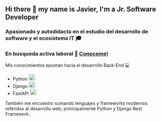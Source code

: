 ## Hi there 👋 my name is Javier, I'm a Jr. Software Developer 
### Apasionado y autodidacta en el estudio del desarrollo de software y el ecosistema IT 🎓

### En busqueda activa laboral 🔭 <a href="https://www.linkedin.com/in/javomorabaiz/">Conoceme!</a>
Mis conocimientos apuntan hacia el desarrollo Back-End 💻 <br>
* Python <img src="https://cdn.icon-icons.com/icons2/112/PNG/128/python_18894.png" width="20" height="20">
* Django <img src="https://cdn.icon-icons.com/icons2/2107/PNG/512/file_type_django_icon_130645.png" width="20" height="20">
* FastAPI <img src="https://cdn.icon-icons.com/icons2/3913/PNG/512/fastapi_logo_icon_248575.png" width="20" height="20">

 También me encuentro sumando lenguajes y frameworks modernos referidos al desarrollo web, prinicipalmente Python y Django Rest Framework.
